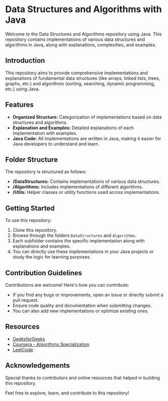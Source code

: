 # Data Structures and Algorithms with Java

Welcome to the Data Structures and Algorithms repository using Java. This repository contains implementations of various data structures and algorithms in Java, along with explanations, complexities, and examples.

## Introduction

This repository aims to provide comprehensive implementations and explanations of fundamental data structures (like arrays, linked lists, trees, graphs, etc.) and algorithms (sorting, searching, dynamic programming, etc.) using Java.

## Features

- **Organized Structure:** Categorization of implementations based on data structures and algorithms.
- **Explanation and Examples:** Detailed explanations of each implementation with examples.
- **Java Code:** All implementations are written in Java, making it easier for Java developers to understand and learn.

## Folder Structure

The repository is structured as follows:

- **/DataStructures:** Contains implementations of various data structures.
- **/Algorithms:** Includes implementations of different algorithms.
- **/Utils:** Helper classes or utility functions used across implementations.

## Getting Started

To use this repository:

1. Clone this repository.
2. Browse through the folders `DataStructures` and `Algorithms`.
3. Each subfolder contains the specific implementation along with explanations and examples.
4. You can directly use these implementations in your Java projects or study the logic for learning purposes.

## Contribution Guidelines

Contributions are welcome! Here's how you can contribute:

- If you find any bugs or improvements, open an issue or directly submit a pull request.
- Ensure code quality and documentation when submitting changes.
- You can also add new implementations or optimize existing ones.

## Resources

- [GeeksforGeeks](https://www.geeksforgeeks.org/)
- [Coursera - Algorithms Specialization](https://www.coursera.org/specializations/algorithms)
- [LeetCode](https://leetcode.com/)

## Acknowledgements

Special thanks to contributors and online resources that helped in building this repository.

Feel free to explore, learn, and contribute to this repository!
